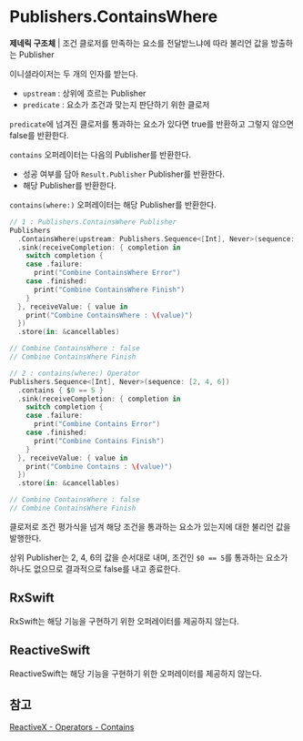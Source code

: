 # Publishers.ContainsWhere

**제네릭 구조체** | 조건 클로저를 만족하는 요소를 전달받느냐에 따라 불리언 값을 방출하는 Publisher

이니셜라이저는 두 개의 인자를 받는다.

- `upstream` : 상위에 흐르는 Publisher
- `predicate` : 요소가 조건과 맞는지 판단하기 위한 클로저

`predicate`에 넘겨진 클로저를 통과하는 요소가 있다면 true를 반환하고 그렇지 않으면 false를 반환한다.

`contains` 오퍼레이터는 다음의 Publisher를 반환한다.

- 성공 여부를 담아 `Result.Publisher` Publisher를 반환한다.
- 해당 Publisher를 반환한다.

`contains(where:)` 오퍼레이터는 해당 Publisher를 반환한다.

```swift
// 1 : Publishers.ContainsWhere Publisher
Publishers
  .ContainsWhere(upstream: Publishers.Sequence<[Int], Never>(sequence: [2, 4, 6])) { $0 == 5 }
  .sink(receiveCompletion: { completion in
    switch completion {
    case .failure:
      print("Combine ContainsWhere Error")
    case .finished:
      print("Combine ContainsWhere Finish")
    }
  }, receiveValue: { value in
    print("Combine ContainsWhere : \(value)")
  })
  .store(in: &cancellables)

// Combine ContainsWhere : false
// Combine ContainsWhere Finish

// 2 : contains(where:) Operator
Publishers.Sequence<[Int], Never>(sequence: [2, 4, 6])
  .contains { $0 == 5 }
  .sink(receiveCompletion: { completion in
    switch completion {
    case .failure:
      print("Combine Contains Error")
    case .finished:
      print("Combine Contains Finish")
    }
  }, receiveValue: { value in
    print("Combine Contains : \(value)")
  })
  .store(in: &cancellables)

// Combine ContainsWhere : false
// Combine ContainsWhere Finish
```

클로저로 조건 평가식을 넘겨 해당 조건을 통과하는 요소가 있는지에 대한 불리언 값을 발행한다.

상위 Publisher는 2, 4, 6의 값을 순서대로 내며, 조건인 `$0 == 5`를 통과하는 요소가 하나도 없으므로 결과적으로 false를 내고 종료한다.

## RxSwift

RxSwift는 해당 기능을 구현하기 위한 오퍼레이터를 제공하지 않는다.

## ReactiveSwift

ReactiveSwift는 해당 기능을 구현하기 위한 오퍼레이터를 제공하지 않는다.

## 참고

[ReactiveX - Operators - Contains](http://reactivex.io/documentation/operators/contains.html)